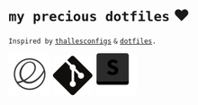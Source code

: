 # `my precious dotfiles` ❤

`Inspired by` [`thallesconfigs`](https://github.com/thallesmarchetti/thallesconfigs) `&` [`dotfiles`](http://dotfiles.github.io/)`.`

[![elementary](img/elementary.png)](elementary/) [![git](img/git.png)](git/) [![sublime](img/sublime.png)](sublime/sublime.md)

